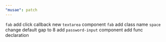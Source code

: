 ```yaml
---
"musae": patch
---
```


`fab` add click callback
new `textarea` component
`fab` add class name
`space` change default gap to 8
add `password-input` component
add func declaration
